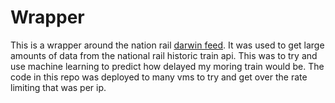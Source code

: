# Wrapper
This is a wrapper around the nation rail [darwin feed](https://www.nationalrail.co.uk/developers/darwin-data-feeds). It was used to get large amounts of data from the national rail historic train api. This was to try and use machine learning to predict how delayed my moring train would be. The code in this repo was deployed to many vms to try and get over the rate limiting that was per ip. 
